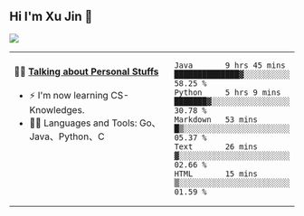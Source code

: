 
## Hi I'm Xu Jin 👋
![](https://komarev.com/ghpvc/?username=jiayouxujin&color=brightgreen&label=PROFILE+VIEWS)



<table align="center">
<tr>
<td valign="top" width="60%">

#### 🏋️‍♀️ <a href="https://github.com/jiayouxujin" target="_blank">Talking about Personal Stuffs</a>
<!-- recent_releases starts -->

- ⚡  I'm now learning CS-Knowledges.  
- 🏊‍♂️ Languages and Tools: Go、Java、Python、C
<!-- recent_releases ends -->
</td>
<td>
 
<!--START_SECTION:waka-->
```text
Java       9 hrs 45 mins   ██████████████▓░░░░░░░░░░   58.25 % 
Python     5 hrs 9 mins    ███████▓░░░░░░░░░░░░░░░░░   30.78 % 
Markdown   53 mins         █▒░░░░░░░░░░░░░░░░░░░░░░░   05.37 % 
Text       26 mins         ▓░░░░░░░░░░░░░░░░░░░░░░░░   02.66 % 
HTML       15 mins         ▒░░░░░░░░░░░░░░░░░░░░░░░░   01.59 % 
```
<!--END_SECTION:waka-->
 
</td>
</tr>
</table>





